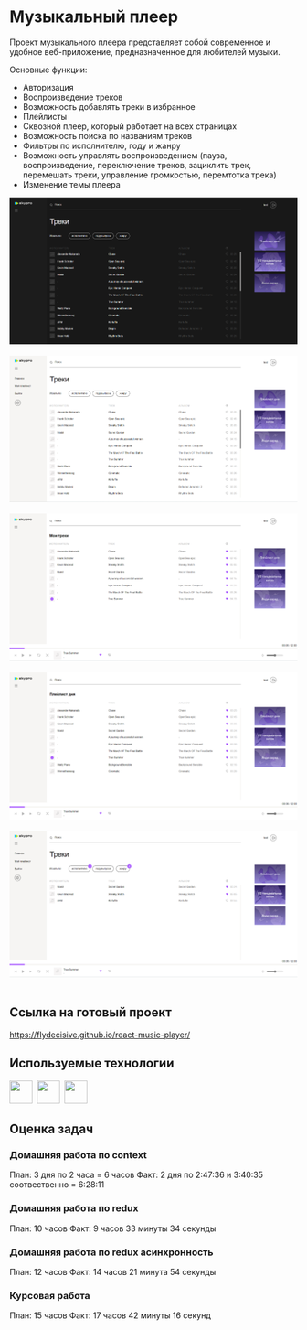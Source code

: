 # Музыкальный плеер
Проект музыкального плеера представляет собой современное и удобное веб-приложение, предназначенное для любителей музыки.

Основные функции:
- Авторизация
- Воспроизведение треков
- Возможность добавлять треки в избранное
- Плейлисты
- Сквозной плеер, который работает на всех страницах
- Возможность поиска по названиям треков
- Фильтры по исполнителю, году и жанру
- Возможность управлять воспроизведением (пауза, воспроизведение, переключение треков, зациклить трек, перемешать треки, управление громкостью, перемтотка трека)
- Изменение темы плеера

<img src="./src/assets/img/preview1.png" alt="preview">&nbsp;
<img src="./src/assets/img/preview2.png" alt="preview">&nbsp;
<img src="./src/assets/img/preview3.png" alt="preview">&nbsp;
<img src="./src/assets/img/preview4.png" alt="preview">&nbsp;
<img src="./src/assets/img/preview5.png" alt="preview">&nbsp;

## Ссылка на готовый проект
https://flydecisive.github.io/react-music-player/

## Используемые технологии
<div>
  <img src="https://cdn.jsdelivr.net/gh/devicons/devicon/icons/javascript/javascript-original.svg" width="40" height="40"/>&nbsp;
  <img src="https://cdn.jsdelivr.net/gh/devicons/devicon/icons/redux/redux-original.svg" width="40" height="40"/>&nbsp;   
  <img src="https://cdn.jsdelivr.net/gh/devicons/devicon/icons/react/react-original-wordmark.svg" width="40" height="40"/>&nbsp; 
</div>

## Оценка задач

### Домашняя работа по context

План: 3 дня по 2 часа = 6 часов
Факт: 2 дня по 2:47:36 и 3:40:35 соотвественно = 6:28:11

### Домашняя работа по redux

План: 10 часов
Факт: 9 часов 33 минуты 34 секунды

### Домашняя работа по redux асинхронность

План: 12 часов
Факт: 14 часов 21 минута 54 секунды

### Курсовая работа

План: 15 часов
Факт: 17 часов 42 минуты 16 секунд
